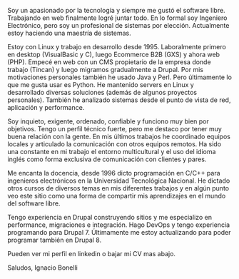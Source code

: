 <!--
.. title: Usando Nikola para mi sitio
.. slug: nikola-migration
.. date: 2024-07-24 23:00:00 UTC-03:00
.. tags: ignacio.bonelli
.. author: Ignacio Bonelli
.. link: https://www.nachodigital.com.ar/es/nikola-migration
.. description: Migrando mi sitio de Drupal 7 a Nikola static generator
.. category: web
-->

Soy un apasionado por la tecnología y siempre me gustó el software libre. Trabajando en web finalmente logré juntar todo. En lo formal soy Ingeniero Electrónico, pero soy un profesional de sistemas por elección. Actualmente estoy haciendo una maestría de sistemas.

Estoy con Linux y trabajo en desarrollo desde 1995. Laboralmente primero en desktop (VisualBasic y C), luego Ecommerce B2B (GXS) y ahora web (PHP). Empecé en web con un CMS propietario de la empresa donde trabajo (Tincan) y luego migramos gradualmente a Drupal. Por mis motivaciones personales también he usado Java y Perl. Pero últimamente lo que me gusta usar es Python. He mantenido servers en Linux y desarrollado diversas soluciones (además de algunos proyectos personales). También he analizado sistemas desde el punto de vista de red, aplicación y performance.

Soy inquieto, exigente, ordenado, confiable y funciono muy bien por objetivos. Tengo un perfil técnico fuerte, pero me destaco por tener muy buena relación con la gente. En mis últimos trabajos he coordinado equipos locales y articulado la comunicación con otros equipos remotos. Ha sido una constante en mi trabajo el entorno multicultural y el uso del idioma inglés como forma exclusiva de comunicación con clientes y pares.

Me encanta la docencia, desde 1996 dicto programación en C/C++ para ingenieros electrónicos en la Universidad Tecnológica Nacional. He dictado otros cursos de diversos temas en mis diferentes trabajos y en algún punto veo este sitio como una forma de compartir mis aprendizajes en el mundo del software libre.

Tengo experiencia en Drupal construyendo sitios y me especializo en performance, migraciones e integración. Hago DevOps y tengo experiencia programando para Drupal 7. Últimamente me estoy actualizando para poder programar también en Drupal 8.

Pueden ver mi perfil en linkedin o bajar mi CV mas abajo.

Saludos,
Ignacio Bonelli
